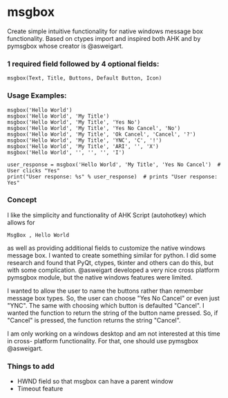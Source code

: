 # msgbox
Create simple intuitive functionality for native windows message box functionality.
Based on ctypes import and inspired both AHK and by pymsgbox whose creator is @asweigart.

### 1 required field followed by 4 optional fields:
```
msgbox(Text, Title, Buttons, Default Button, Icon)
```

### Usage Examples:

```
msgbox('Hello World')
msgbox('Hello World', 'My Title')
msgbox('Hello World', 'My Title', 'Yes No')
msgbox('Hello World', 'My Title', 'Yes No Cancel', 'No')
msgbox('Hello World', 'My Title', 'Ok Cancel', 'Cancel', '?')
msgbox('Hello World', 'My Title', 'YNC', 'C', '!')
msgbox('Hello World', 'My Title', 'ARI', '', 'X')
msgbox('Hello World', '', '', '', 'I')
```
```
user_response = msgbox('Hello World', 'My Title', 'Yes No Cancel')  # User clicks "Yes"
print("User response: %s" % user_response)  # prints "User response: Yes"
```

### Concept

I like the simplicity and functionality of AHK Script (autohotkey) which allows for 
```
MsgBox , Hello World
```
as well as providing additional fields to customize the native windows message box. 
I wanted to create something similar for python. I did some research and found that 
PyQt, ctypes, tkinter and others can do this, but with some complication. @asweigart 
developed a very nice cross platform pymsgbox module, but the native windows features 
were limited. 

I wanted to allow the user to name the buttons rather than remember message box types.
So, the user can choose "Yes No Cancel" or even just "YNC". The same with choosing which button
is defaulted "Cancel". I wanted the function to return the string of the button name pressed. 
So, if "Cancel" is pressed, the function returns the string "Cancel". 

I am only working on a windows desktop and am not interested at this time in cross-
platform functionality. For that, one should use pymsgbox @asweigart.

### Things to add

* HWND field so that msgbox can have a parent window
* Timeout feature


